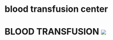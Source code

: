# blood transfusion center



<h1>BLOOD TRANSFUSION</a> <img src="https://www.google.com/url?sa=i&url=https%3A%2F%2Fwww.vecteezy.com%2Ffree-vector%2Fblood-transfusion&psig=AOvVaw2wPg-tMKoSknHs3iYTW_gZ&ust=1669900764204000&source=images&cd=vfe&ved=0CBAQjRxqFwoTCNDzrqf_1fsCFQAAAAAdAAAAABAD"> </h1>
</div>
